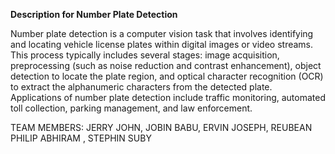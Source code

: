 
**Description for Number Plate Detection**

Number plate detection is a computer vision task that involves identifying and locating vehicle license plates within digital images or video streams.
This process typically includes several stages: image acquisition, preprocessing (such as noise reduction and contrast enhancement), object detection to locate the plate region,
and optical character recognition (OCR) to extract the alphanumeric characters from the detected plate. Applications of number plate detection include traffic monitoring,
automated toll collection, parking management, and law enforcement.

TEAM MEMBERS:
   JERRY JOHN,
   JOBIN BABU,
   ERVIN JOSEPH,
   REUBEAN PHILIP ABHIRAM ,
   STEPHIN SUBY
